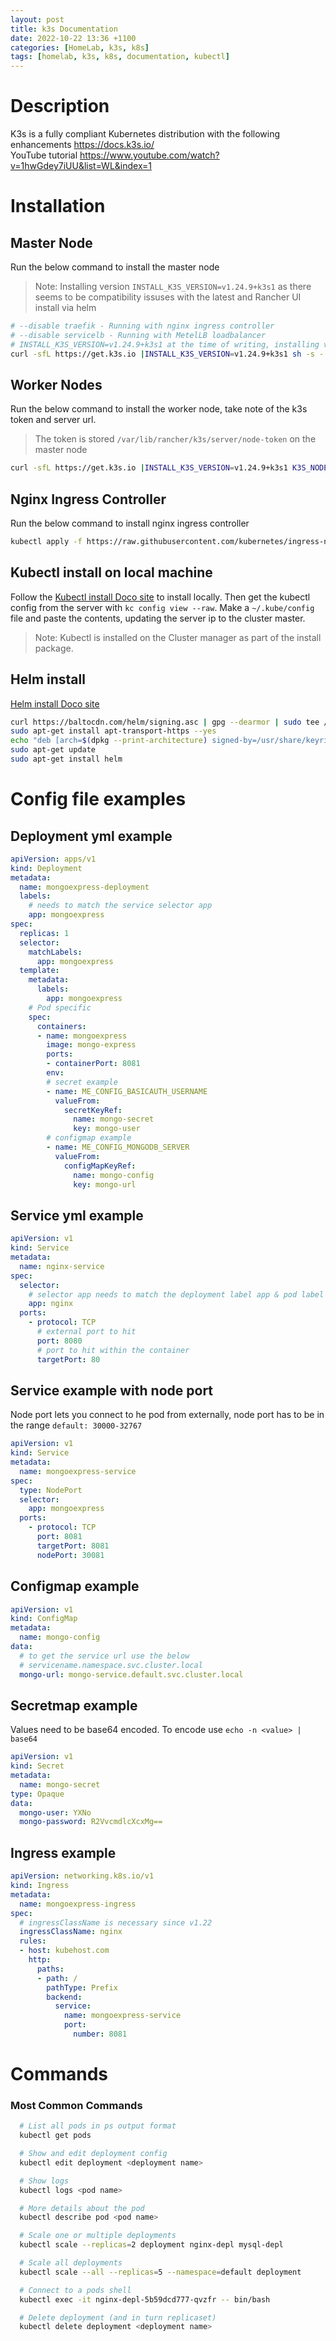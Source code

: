 ```yaml
---
layout: post
title: k3s Documentation
date: 2022-10-22 13:36 +1100
categories: [HomeLab, k3s, k8s]
tags: [homelab, k3s, k8s, documentation, kubectl]
---
```

# Description
K3s is a fully compliant Kubernetes distribution with the following enhancements
<https://docs.k3s.io/>  
YouTube tutorial <https://www.youtube.com/watch?v=1hwGdey7iUU&list=WL&index=1>

# Installation 
## Master Node 
Run the below command to install the master node 
> Note: Installing version `INSTALL_K3S_VERSION=v1.24.9+k3s1` as there seems to be compatibility issuses with the latest and Rancher UI install via helm

```bash
# --disable traefik - Running with nginx ingress controller  
# --disable servicelb - Running with MetelLB loadbalancer 
# INSTALL_K3S_VERSION=v1.24.9+k3s1 at the time of writing, installing version 1.24.9 as rancherui/helm has compatibility issues with the latest version
curl -sfL https://get.k3s.io |INSTALL_K3S_VERSION=v1.24.9+k3s1 sh -s - --disable traefik --disable servicelb --write-kubeconfig-mode 644 --node-name k3s-01-mgt
```

## Worker Nodes
Run the below command to install the worker node, take note of the k3s token and server url. 
> The token is stored `/var/lib/rancher/k3s/server/node-token` on the master node  

```bash
curl -sfL https://get.k3s.io |INSTALL_K3S_VERSION=v1.24.9+k3s1 K3S_NODE_NAME=k3s-01-app01 K3S_URL=https://192.168.1.107:6443 K3S_TOKEN=mynodetoken sh -
```

## Nginx Ingress Controller
Run the below command to install nginx ingress controller  

```bash
kubectl apply -f https://raw.githubusercontent.com/kubernetes/ingress-nginx/controller-v1.2.1/deploy/static/provider/cloud/deploy.yaml
```

## Kubectl install on local machine
Follow the [Kubectl install Doco site](https://kubernetes.io/docs/tasks/tools/) to install locally. Then get the kubectl config from the server with `kc config view --raw`. Make a `~/.kube/config` file and paste the contents, updating the server ip to the cluster master.
> Note: Kubectl is installed on the Cluster manager as part of the install package.


## Helm install
[Helm install Doco site](https://helm.sh/docs/intro/install/)
```zsh
curl https://baltocdn.com/helm/signing.asc | gpg --dearmor | sudo tee /usr/share/keyrings/helm.gpg > /dev/null
sudo apt-get install apt-transport-https --yes
echo "deb [arch=$(dpkg --print-architecture) signed-by=/usr/share/keyrings/helm.gpg] https://baltocdn.com/helm/stable/debian/ all main" | sudo tee /etc/apt/sources.list.d/helm-stable-debian.list
sudo apt-get update
sudo apt-get install helm
```

# Config file examples
## Deployment yml example
```yaml
apiVersion: apps/v1
kind: Deployment
metadata:
  name: mongoexpress-deployment
  labels:
    # needs to match the service selector app
    app: mongoexpress
spec:
  replicas: 1
  selector:
    matchLabels:
      app: mongoexpress
  template:
    metadata:
      labels:
        app: mongoexpress
    # Pod specific
    spec:
      containers:
      - name: mongoexpress
        image: mongo-express
        ports:
        - containerPort: 8081
        env:
        # secret example
        - name: ME_CONFIG_BASICAUTH_USERNAME
          valueFrom:
            secretKeyRef:
              name: mongo-secret
              key: mongo-user
        # configmap example  
        - name: ME_CONFIG_MONGODB_SERVER
          valueFrom:
            configMapKeyRef:
              name: mongo-config
              key: mongo-url
```

## Service yml example
```yml
apiVersion: v1
kind: Service
metadata:
  name: nginx-service
spec:
  selector:
    # selector app needs to match the deployment label app & pod label app
    app: nginx
  ports:
    - protocol: TCP
      # external port to hit
      port: 8080
      # port to hit within the container
      targetPort: 80
```

## Service example with node port
Node port lets you connect to he pod from externally, node port has to be in the range `default: 30000-32767`
```yml
apiVersion: v1
kind: Service
metadata:
  name: mongoexpress-service
spec:
  type: NodePort
  selector:
    app: mongoexpress
  ports:
    - protocol: TCP
      port: 8081
      targetPort: 8081
      nodePort: 30081
```

## Configmap example
```yml
apiVersion: v1
kind: ConfigMap
metadata:
  name: mongo-config
data:
  # to get the service url use the below
  # servicename.namespace.svc.cluster.local
  mongo-url: mongo-service.default.svc.cluster.local
```

## Secretmap example
Values need to be base64 encoded. To encode use `echo -n <value> | base64`
```yml
apiVersion: v1
kind: Secret
metadata:
  name: mongo-secret
type: Opaque
data:
  mongo-user: YXNo
  mongo-password: R2VvcmdlcXcxMg==
```

## Ingress example
```yml
apiVersion: networking.k8s.io/v1
kind: Ingress
metadata:
  name: mongoexpress-ingress
spec:
  # ingressClassName is necessary since v1.22 
  ingressClassName: nginx
  rules:
  - host: kubehost.com
    http:
      paths:
      - path: /
        pathType: Prefix
        backend:
          service:
            name: mongoexpress-service
            port:
              number: 8081
```

# Commands
### Most Common Commands
```zsh
  # List all pods in ps output format
  kubectl get pods

  # Show and edit deployment config 
  kubectl edit deployment <deployment name>

  # Show logs 
  kubectl logs <pod name>

  # More details about the pod
  kubectl describe pod <pod name>

  # Scale one or multiple deployments
  kubectl scale --replicas=2 deployment nginx-depl mysql-depl

  # Scale all deployments
  kubectl scale --all --replicas=5 --namespace=default deployment

  # Connect to a pods shell 
  kubectl exec -it nginx-depl-5b59dcd777-qvzfr -- bin/bash

  # Delete deployment (and in turn replicaset)
  kubectl delete deployment <deployment name>
```